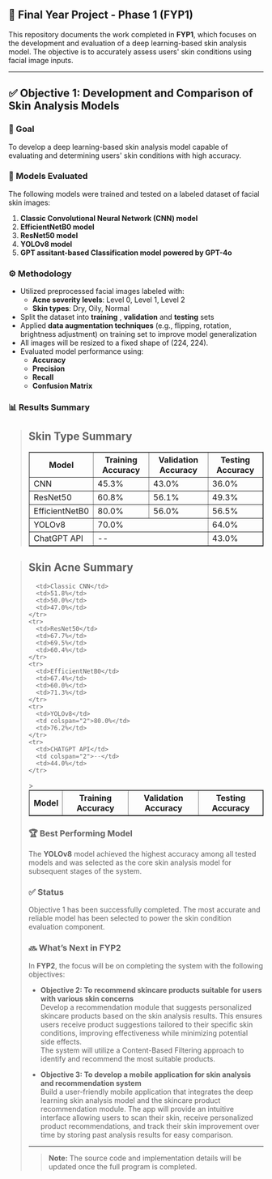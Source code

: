 ## 🧪 Final Year Project - Phase 1 (FYP1)

This repository documents the work completed in **FYP1**, which focuses on the development and evaluation of a deep learning-based skin analysis model. The objective is to accurately assess users' skin conditions using facial image inputs.

---

## ✅ Objective 1: Development and Comparison of Skin Analysis Models

### 🎯 Goal
To develop a deep learning-based skin analysis model capable of evaluating and determining users' skin conditions with high accuracy.

### 🧠 Models Evaluated
The following models were trained and tested on a labeled dataset of facial skin images:

1. **Classic Convolutional Neural Network (CNN) model**
2. **EfficientNetB0 model**
3. **ResNet50 model**
4. **YOLOv8 model**
5. **GPT assitant-based Classification model powered by GPT-4o**

### ⚙️ Methodology

- Utilized preprocessed facial images labeled with:
  - **Acne severity levels**: Level 0, Level 1, Level 2  
  - **Skin types**: Dry, Oily, Normal  
- Split the dataset into **training** , **validation** and **testing** sets  
- Applied **data augmentation techniques** (e.g., flipping, rotation, brightness adjustment) on training set  to improve model generalization
- All images will be resized to a fixed shape of (224, 224).
- Evaluated model performance using:
  - **Accuracy**
  - **Precision**
  - **Recall**
  - **Confusion Matrix**

### 📊 Results Summary

> ## Skin Type Summary
> <table border="1" cellspacing="0" cellpadding="8" style="margin: auto; border-collapse: collapse;">
>  <thead>
>    <tr>
>        <th>Model</th>
>       <th>Training Accuracy</th>
>        <th>Validation Accuracy</th>
>        <th>Testing Accuracy</th>
>      </tr>
>    </thead>
>    <tbody>
>      <tr>
>        <td>CNN</td>
>        <td>45.3%</td>
>        <td>43.0%</td>
>        <td>36.0%</td>
>      </tr>
>      <tr>
>        <td>ResNet50</td>
>        <td>60.8%</td>
>        <td>56.1%</td>
>        <td>49.3%</td>
>      </tr>
>      <tr>
>        <td>EfficientNetB0</td>
>        <td>80.0%</td>
>        <td>56.0%</td>
>        <td>56.5%</td>
>      </tr>
>      <tr>
>        <td>YOLOv8</td>
>        <td colspan="2">70.0%</td>
>        <td>64.0%</td>
>      </tr>
>      <tr>
>        <td>ChatGPT API</td>
>        <td colspan="2">--</td>
>        <td>43.0%</td>
>      </tr>
>    </tbody>
>  </table>

  
> ## Skin Acne Summary
><table border="1" cellspacing="0" cellpadding="8" style="margin: auto; border-collapse: collapse; text-align: center;">
>  <thead>
>    <tr>
>      <th>Model</th>
>      <th>Training Accuracy</th>
>      <th>Validation Accuracy</th>
>      <th>Testing Accuracy</th>
>    </tr>
>  </thead>
>  <tbody>
>    <tr>
      <td>Classic CNN</td>
      <td>51.8%</td>
      <td>50.0%</td>
      <td>47.0%</td>
    </tr>
    <tr>
      <td>ResNet50</td>
      <td>67.7%</td>
      <td>69.5%</td>
      <td>60.4%</td>
    </tr>
    <tr>
      <td>EfficientNetB0</td>
      <td>67.4%</td>
      <td>60.0%</td>
      <td>71.3%</td>
    </tr>
    <tr>
      <td>YOLOv8</td>
      <td colspan="2">80.0%</td>
      <td>76.2%</td>
    </tr>
    <tr>
      <td>CHATGPT API</td>
      <td colspan="2">--</td>
      <td>44.0%</td>
    </tr>
    
  </tbody>
> </table>


### 🏆 Best Performing Model
The **YOLOv8** model achieved the highest accuracy among all tested models and was selected as the core skin analysis model for subsequent stages of the system.

### ✅ Status
Objective 1 has been successfully completed. The most accurate and reliable model has been selected to power the skin condition evaluation component.

### 🔜 What’s Next in FYP2
In **FYP2**, the focus will be on completing the system with the following objectives:

- **Objective 2: To recommend skincare products suitable for users with various skin concerns**  
  Develop a recommendation module that suggests personalized skincare products based on the skin analysis results. This ensures users receive product suggestions tailored to their specific skin conditions, improving effectiveness while minimizing potential side effects.  
  The system will utilize a Content-Based Filtering approach to identify and recommend the most suitable products.

- **Objective 3: To develop a mobile application for skin analysis and recommendation system**  
  Build a user-friendly mobile application that integrates the deep learning skin analysis model and the skincare product recommendation module. The app will provide an intuitive interface allowing users to scan their skin, receive personalized product recommendations, and track their skin improvement over time by storing past analysis results for easy comparison.


---

> **Note:** The source code and implementation details will be updated once the full program is completed.
